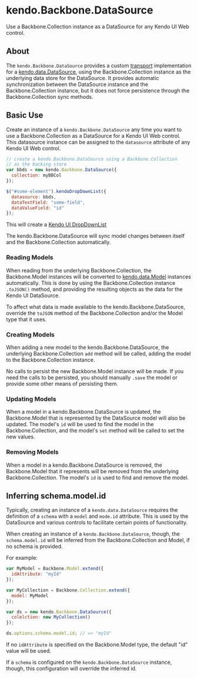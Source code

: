 # kendo.Backbone.DataSource

Use a Backbone.Collection instance as a DataSource for any Kendo UI 
Web control.

## About

The `kendo.Backbone.DataSource` provides a custom [transport](http://docs.kendoui.com/api/framework/datasource#configuration-transport)
implementation for a [kendo.data.DataSource](http://docs.kendoui.com/api/framework/datasource), 
using the Backbone.Collection instance as the underlying data 
store for the DataSource. It provides automatic synchronization 
between the DataSource instance and the Backbone.Collection instance, 
but it does not force persistence through the Backbone.Collection 
sync methods.

## Basic Use

Create an instance of a `kendo.Backbone.DataSource` any time you want
to use a Backbone.Collection as a DataSource for a Kendo UI Web
control. This datasource instance can be assigned to the `datasource`
attribute of any Kendo UI Web control.

```js
// create a kendo.Backbone.DataSource using a Backbone.Collection
// as the backing store
var bbds = new kendo.Backbone.DataSource({
  collection: myBBCol
});

$("#some-element").kendoDropDownList({
  datasource: bbds,
  dataTextField: "some-field",
  dataValueField: "id"
});
```

This will create a [Kendo UI DropDownList](http://demos.kendoui.com/web/dropdownlist/index.html)

The kendo.Backbone.DataSource will sync model changes between
itself and the Backbone.Collection automatically.

### Reading Models

When reading from the underlying Backbone.Collection, the Backbone.Model
instances will be converted to [kendo.data.Model](http://docs.kendoui.com/api/framework/model)
instances automatically. This is done by using the Backbone.Collection
instance `.toJSON()` method, and providing the resulting objects as
the data for the Kendo UI DataSource.

To affect what data is made available to the kendo.Backbone.DataSource,
override the `toJSON` method of the Backbone.Collection and/or the Model
type that it uses.

### Creating Models

When adding a new model to the kendo.Backbone.DataSource, the
underlying Backbone.Collection `add` method will be called, adding the
model to the Backbone.Collection instance.

No calls to persist the new Backbone.Model instance will be made. If you
need the calls to be persisted, you should manually `.save` the model
or provide some other means of persisting them.

### Updating Models

When a model in a kendo.Backbone.DataSource is updated, the 
Backbone.Model that is represented by the DataSource model will also
be updated. The model's `id` will be used to find the model in the
Backbone.Collection, and the model's `set` method will be called to
set the new values.

### Removing Models

When a model in a kendo.Backbone.DataSource is removed, the
Backbone.Model that it represents will be removed from the
underlying Backbone.Collection. The model's `id` is used to find
and remove the model.

## Inferring schema.model.id

Typically, creating an instance of a `kendo.data.DataSource` requires
the definition of a `schema` with a `model` and `mode.id` attribute.
This is used by the DataSource and various controls to facilitate
certain points of functionality.

When creating an instance of a `kendo.Backbone.DataSource`, though,
the `schema.model.id` will be inferred from the Backbone.Collection
and Model, if no schema is provided.

For example:

```js
var MyModel = Backbone.Model.extend({
  idAttribute: "myId"
});

var MyCollection = Backbone.Collection.extend({
  model: MyModel
});

var ds = new kendo.Backbone.DataSource({
  colelction: new MyCollection()
});

ds.options.schema.model.id; // => "myId"
```

If no `idAttribute` is specified on the Backbone.Model type, the
default "id" value will be used.

If a `schema` is configured on the `kendo.Backbone.DataSource` instance,
though, this configuration will override the inferred id.
